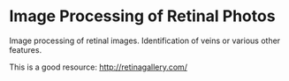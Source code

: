 # Image Processing of Retinal Photos
Image processing of retinal images.  Identification of veins or various other features.

This is a good resource: http://retinagallery.com/
